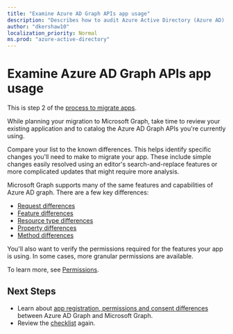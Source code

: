 ```yaml
---
title: "Examine Azure AD Graph APIs app usage"
description: "Describes how to audit Azure Active Directory (Azure AD) APIs to migrate an app to Microsoft Graph API."
author: "dkershaw10"
localization_priority: Normal
ms.prod: "azure-active-directory"
---
```


# Examine Azure AD Graph APIs app usage

This is step 2 of the [process to migrate apps](migrate-azure-ad-graph-planning-checklist.md).

While planning your migration to Microsoft Graph, take time to review your existing application and to catalog the Azure AD Graph APIs you're currently using.

Compare your list to the known differences.  This helps identify specific changes you'll need to make to migrate your app.  These include simple changes easily resolved using an editor's search-and-replace features or more complicated updates that might require more analysis.

Microsoft Graph supports many of the same features and capabilities of Azure AD graph.  There are a few key differences:

- [Request differences](migrate-azure-ad-graph-request-differences.md)
- [Feature differences](migrate-azure-ad-graph-feature-differences.md)
- [Resource type differences](migrate-azure-ad-graph-resource-differences.md)
- [Property differences](migrate-azure-ad-graph-property-differences.md)
- [Method differences](migrate-azure-ad-graph-method-differences.md)

You'll also want to verify the permissions required for the features your app is using.  In some cases, more granular permissions are available.

To learn more, see [Permissions](permissions-reference.md).

## Next Steps

- Learn about [app registration, permissions and consent differences](migrate-azure-ad-graph-app-registration.md) between Azure AD Graph and Microsoft Graph.
- Review the [checklist](migrate-azure-ad-graph-planning-checklist.md) again.

